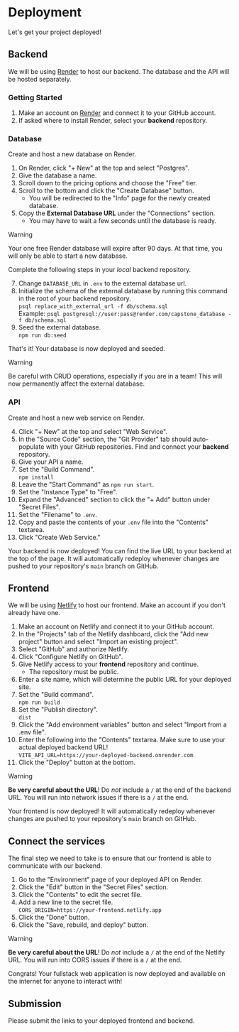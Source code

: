 # Deployment

Let's get your project deployed!

## Backend

We will be using [Render](https://render.com/) to host our backend.
The database and the API will be hosted separately.

### Getting Started

1. Make an account on [Render](https://render.com/) and connect it to your GitHub account.
2. If asked where to install Render, select your **backend** repository.

### Database

Create and host a new database on Render.

1. On Render, click "+ New" at the top and select "Postgres".
2. Give the database a name.
3. Scroll down to the pricing options and choose the "Free" tier.
4. Scroll to the bottom and click the "Create Database" button.
   - You will be redirected to the "Info" page for the newly created database.
5. Copy the **External Database URL** under the "Connections" section.
   - You may have to wait a few seconds until the database is ready.

> [!WARNING]
>
> Your one free Render database will expire after 90 days. At that time,
> you will only be able to start a new database.

Complete the following steps in your _local_ backend repository.

7. Change `DATABASE_URL` in `.env` to the external database url.
8. Initialize the schema of the external database by running this command in the
   root of your backend repository.\
   `psql replace_with_external_url -f db/schema.sql`\
   Example: `psql postgresql://user:pass@render.com/capstone_database -f db/schema.sql`
9. Seed the external database.\
   `npm run db:seed`

That's it! Your database is now deployed and seeded.

> [!WARNING]
>
> Be careful with CRUD operations, especially if you are in a team!
> This will now permanently affect the external database.

### API

Create and host a new web service on Render.

4. Click "+ New" at the top and select "Web Service".
5. In the "Source Code" section, the "Git Provider" tab should auto-populate
   with your GitHub repositories. Find and connect your **backend** repository.
6. Give your API a name.
7. Set the "Build Command".\
   `npm install`
8. Leave the "Start Command" as `npm run start`.
9. Set the "Instance Type" to "Free".
10. Expand the "Advanced" section to click the "+ Add" button under "Secret Files".
11. Set the "Filename" to `.env`.
12. Copy and paste the contents of your `.env` file into the "Contents" textarea.
13. Click "Create Web Service."

Your backend is now deployed! You can find the live URL to your backend at the
top of the page. It will automatically redeploy whenever changes are pushed to
your repository's `main` branch on GitHub.

## Frontend

We will be using [Netlify](https://www.netlify.com/) to host our frontend.
Make an account if you don't already have one.

1. Make an account on Netlify and connect it to your GitHub account.
2. In the "Projects" tab of the Netlify dashboard, click the "Add new project" button
   and select "Import an existing project".
3. Select "GitHub" and authorize Netlify.
4. Click "Configure Netlify on GitHub".
5. Give Netlify access to your **frontend** repository and continue.
   - The repository must be public.
6. Enter a site name, which will determine the public URL for your deployed site.
7. Set the "Build command".\
   `npm run build`
8. Set the "Publish directory".\
   `dist`
9. Click the "Add environment variables" button and select "Import from a .env file".
10. Enter the following into the "Contents" textarea. Make sure to use your actual
    deployed backend URL!\
    `VITE_API_URL=https://your-deployed-backend.onrender.com`
11. Click the "Deploy" button at the bottom.

> [!WARNING]
>
> **Be very careful about the URL**! Do _not_ include a `/` at the end of the
> backend URL. You will run into network issues if there is a `/` at the end.

Your frontend is now deployed! It will automatically redeploy whenever changes
are pushed to your repository's `main` branch on GitHub.

## Connect the services

The final step we need to take is to ensure that our frontend is able to
communicate with our backend.

1. Go to the "Environment" page of your deployed API on Render.
2. Click the "Edit" button in the "Secret Files" section.
3. Click the "Contents" to edit the secret file.
4. Add a new line to the secret file.\
   `CORS_ORIGIN=https://your-frontend.netlify.app`
5. Click the "Done" button.
6. Click the "Save, rebuild, and deploy" button.

> [!WARNING]
>
> **Be very careful about the URL**! Do _not_ include a `/` at the end of the
> Netlify URL. You will run into CORS issues if there is a `/` at the end.

Congrats! Your fullstack web application is now deployed and available on the
internet for anyone to interact with!

## Submission

Please submit the links to your deployed frontend and backend.
